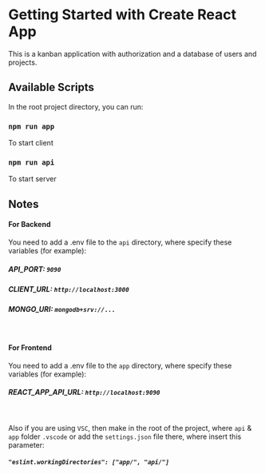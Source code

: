 # Getting Started with Create React App

This is a kanban application with authorization and a database of users and projects.

## Available Scripts

In the root project directory, you can run:

### `npm run app`

To start client

### `npm run api`

To start server

## Notes

#### For Backend

You need to add a .env file to the `api` directory, where specify these variables (for example):

##### API_PORT: `9090`

##### CLIENT_URL: `http://localhost:3000`

##### MONGO_URI: `mongodb+srv://...`

&nbsp;

#### For Frontend

You need to add a .env file to the `app` directory, where specify these variables (for example):

##### REACT_APP_API_URL: `http://localhost:9090`

&nbsp;

Also if you are using `VSC`, then make in the root of the project, where `api` & `app` folder `.vscode` or add the `settings.json` file there, where insert this parameter:

##### `"eslint.workingDirectories": ["app/", "api/"]`
